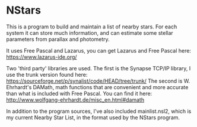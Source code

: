 # NStars

This is a program to build and maintain a list of nearby stars. For each system it can store much information, and can estimate some stellar parameters from parallax and photometry.

It uses Free Pascal and Lazarus, you can get Lazarus and Free Pascal here: https://www.lazarus-ide.org/

Two 'third party' libraries are used.
The first is the Synapse TCP/IP library, I use the trunk version found here: https://sourceforge.net/p/synalist/code/HEAD/tree/trunk/
The second is W. Ehrhardt's DAMath, math functions that are convenient and more accurate than what is included with Free Pascal. You can find it here: http://www.wolfgang-ehrhardt.de/misc_en.html#damath

In addition to the program sources, I've also included mainlist.nsl2, which is my current Nearby Star List, in the format used by the NStars program.